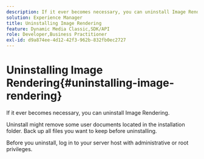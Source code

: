 ```yaml
---
description: If it ever becomes necessary, you can uninstall Image Rendering.
solution: Experience Manager
title: Uninstalling Image Rendering
feature: Dynamic Media Classic,SDK/API
role: Developer,Business Practitioner
exl-id: d9a874ee-4d12-42f3-962b-832fb0ec2727
---
```

# Uninstalling Image Rendering{#uninstalling-image-rendering}

If it ever becomes necessary, you can uninstall Image Rendering.

Uninstall might remove some user documents located in the installation folder. Back up all files you want to keep before uninstalling.

Before you uninstall, log in to your server host with administrative or root privileges.
